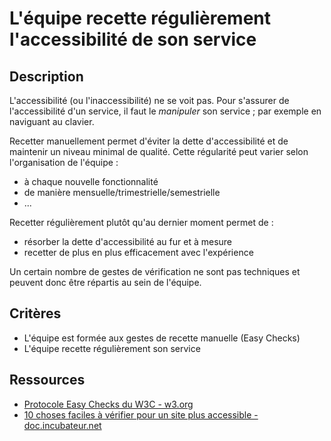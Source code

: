 # L'équipe recette régulièrement l'accessibilité de son service

## Description

L'accessibilité (ou l'inaccessibilité) ne se voit pas. Pour s'assurer
de l'accessibilité d'un service, il faut le *manipuler* son service ;
par exemple en naviguant au clavier.

Recetter manuellement permet d'éviter la dette d'accessibilité et de
maintenir un niveau minimal de qualité. Cette régularité peut varier
selon l'organisation de l'équipe :

- à chaque nouvelle fonctionnalité
- de manière mensuelle/trimestrielle/semestrielle
- ...

Recetter régulièrement plutôt qu'au dernier moment permet de :

- résorber la dette d'accessibilité au fur et à mesure
- recetter de plus en plus efficacement avec l'expérience

Un certain nombre de gestes de vérification ne sont pas techniques et
peuvent donc être répartis au sein de l'équipe.

## Critères

- L'équipe est formée aux gestes de recette manuelle (Easy Checks)
- L'équipe recette régulièrement son service

## Ressources

- [Protocole Easy Checks du W3C - w3.org](https://www.w3.org/WAI/test-evaluate/easy-checks/)
- [10 choses faciles à vérifier pour un site plus accessible - doc.incubateur.net](https://doc.incubateur.net/communaute/travailler-chez-beta.gouv.fr/se-former/se-former-en-ligne/formation-a-laccessibilite/10-choses-faciles-a-verifier-pour-un-site-plus-accessible)
